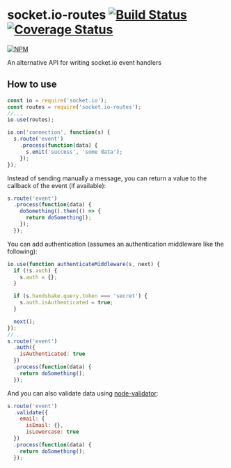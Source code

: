 # socket.io-routes [![Build Status](https://travis-ci.org/assisrafael/socket.io-routes.svg?branch=master)](https://travis-ci.org/assisrafael/socket.io-routes) [![Coverage Status](https://coveralls.io/repos/github/assisrafael/socket.io-routes/badge.svg?branch=master)](https://coveralls.io/github/assisrafael/socket.io-routes?branch=master)

[![NPM](https://nodei.co/npm/socket.io-routes.png?downloads=true&downloadRank=true&stars=true)](https://nodei.co/npm/socket.io-routes/)


An alternative API for writing socket.io event handlers

## How to use

```JavaScript
const io = require('socket.io');
const routes = require('socket.io-routes');
//...
io.use(routes);

io.on('connection', function(s) {
  s.route('event')
    .process(function(data) {
      s.emit('success', 'some data');
    });
});
```

Instead of sending manually a message, you can return a value to the callback of the event (if available):

```JavaScript
s.route('event')
  .process(function(data) {
    doSomething().then(() => {
      return doSomething();
    });
  });
```

You can add authentication (assumes an authentication middleware like the following):
```JavaScript
io.use(function authenticateMiddleware(s, next) {
  if (!s.auth) {
    s.auth = {};
  }

  if (s.handshake.query.token === 'secret') {
    s.auth.isAuthenticated = true;
  }

  next();
});
//...
s.route('event')
  .auth({
    isAuthenticated: true
  })
  .process(function(data) {
    return doSomething();
  });
```

And you can also validate data using [node-validator](https://github.com/chriso/validator.js):

```JavaScript
s.route('event')
  .validate({
    email: {
      isEmail: {},
      isLowercase: true
  })
  .process(function(data) {
    return doSomething();
  });
```
